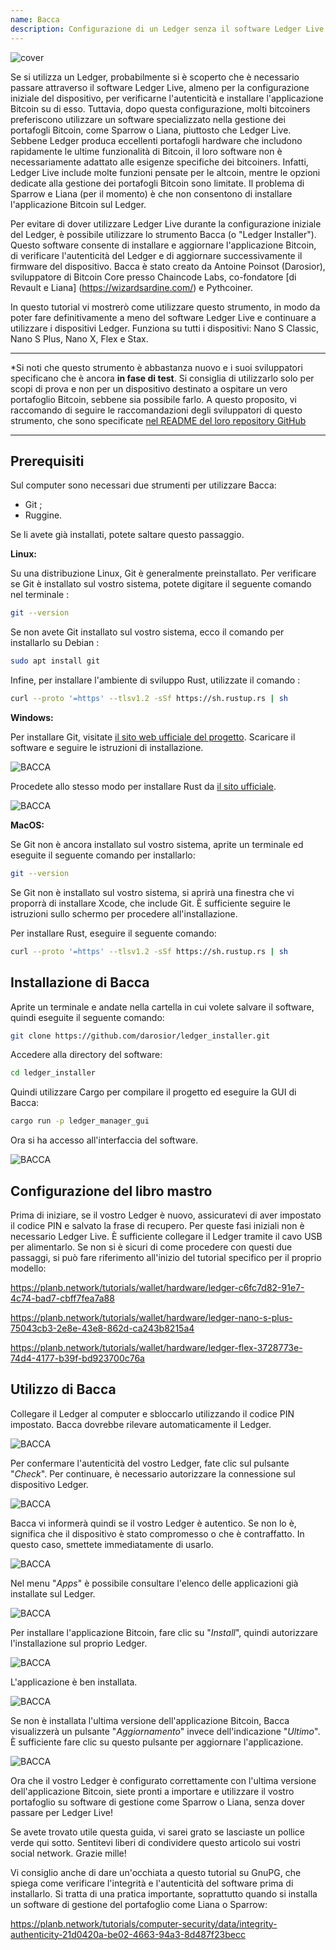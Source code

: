 ```yaml
---
name: Bacca
description: Configurazione di un Ledger senza il software Ledger Live
---
```

![cover](assets/cover.webp)

Se si utilizza un Ledger, probabilmente si è scoperto che è necessario passare attraverso il software Ledger Live, almeno per la configurazione iniziale del dispositivo, per verificarne l'autenticità e installare l'applicazione Bitcoin su di esso. Tuttavia, dopo questa configurazione, molti bitcoiners preferiscono utilizzare un software specializzato nella gestione dei portafogli Bitcoin, come Sparrow o Liana, piuttosto che Ledger Live. Sebbene Ledger produca eccellenti portafogli hardware che includono rapidamente le ultime funzionalità di Bitcoin, il loro software non è necessariamente adattato alle esigenze specifiche dei bitcoiners. Infatti, Ledger Live include molte funzioni pensate per le altcoin, mentre le opzioni dedicate alla gestione dei portafogli Bitcoin sono limitate. Il problema di Sparrow e Liana (per il momento) è che non consentono di installare l'applicazione Bitcoin sul Ledger.

Per evitare di dover utilizzare Ledger Live durante la configurazione iniziale del Ledger, è possibile utilizzare lo strumento Bacca (o "Ledger Installer"). Questo software consente di installare e aggiornare l'applicazione Bitcoin, di verificare l'autenticità del Ledger e di aggiornare successivamente il firmware del dispositivo. Bacca è stato creato da Antoine Poinsot (Darosior), sviluppatore di Bitcoin Core presso Chaincode Labs, co-fondatore [di Revault e Liana] (https://wizardsardine.com/) e Pythcoiner.

In questo tutorial vi mostrerò come utilizzare questo strumento, in modo da poter fare definitivamente a meno del software Ledger Live e continuare a utilizzare i dispositivi Ledger. Funziona su tutti i dispositivi: Nano S Classic, Nano S Plus, Nano X, Flex e Stax.

---
*Si noti che questo strumento è abbastanza nuovo e i suoi sviluppatori specificano che è ancora **in fase di test**. Si consiglia di utilizzarlo solo per scopi di prova e non per un dispositivo destinato a ospitare un vero portafoglio Bitcoin, sebbene sia possibile farlo. A questo proposito, vi raccomando di seguire le raccomandazioni degli sviluppatori di questo strumento, che sono specificate [nel README del loro repository GitHub](https://github.com/darosior/ledger_installer)

---
## Prerequisiti

Sul computer sono necessari due strumenti per utilizzare Bacca:


- Git ;
- Ruggine.

Se li avete già installati, potete saltare questo passaggio.

**Linux:**

Su una distribuzione Linux, Git è generalmente preinstallato. Per verificare se Git è installato sul vostro sistema, potete digitare il seguente comando nel terminale :

```bash
git --version
```

Se non avete Git installato sul vostro sistema, ecco il comando per installarlo su Debian :

```bash
sudo apt install git
```

Infine, per installare l'ambiente di sviluppo Rust, utilizzate il comando :

```bash
curl --proto '=https' --tlsv1.2 -sSf https://sh.rustup.rs | sh
```

**Windows:**

Per installare Git, visitate [il sito web ufficiale del progetto](https://git-scm.com/). Scaricare il software e seguire le istruzioni di installazione.

![BACCA](assets/fr/01.webp)

Procedete allo stesso modo per installare Rust da [il sito ufficiale](https://www.rust-lang.org/tools/install).

![BACCA](assets/fr/02.webp)

**MacOS:**

Se Git non è ancora installato sul vostro sistema, aprite un terminale ed eseguite il seguente comando per installarlo:

```bash
git --version
```

Se Git non è installato sul vostro sistema, si aprirà una finestra che vi proporrà di installare Xcode, che include Git. È sufficiente seguire le istruzioni sullo schermo per procedere all'installazione.

Per installare Rust, eseguire il seguente comando:

```bash
curl --proto '=https' --tlsv1.2 -sSf https://sh.rustup.rs | sh
```

## Installazione di Bacca

Aprite un terminale e andate nella cartella in cui volete salvare il software, quindi eseguite il seguente comando:

```bash
git clone https://github.com/darosior/ledger_installer.git
```

Accedere alla directory del software:

```bash
cd ledger_installer
```

Quindi utilizzare Cargo per compilare il progetto ed eseguire la GUI di Bacca:

```bash
cargo run -p ledger_manager_gui
```

Ora si ha accesso all'interfaccia del software.

![BACCA](assets/fr/03.webp)

## Configurazione del libro mastro

Prima di iniziare, se il vostro Ledger è nuovo, assicuratevi di aver impostato il codice PIN e salvato la frase di recupero. Per queste fasi iniziali non è necessario Ledger Live. È sufficiente collegare il Ledger tramite il cavo USB per alimentarlo. Se non si è sicuri di come procedere con questi due passaggi, si può fare riferimento all'inizio del tutorial specifico per il proprio modello:

https://planb.network/tutorials/wallet/hardware/ledger-c6fc7d82-91e7-4c74-bad7-cbff7fea7a88

https://planb.network/tutorials/wallet/hardware/ledger-nano-s-plus-75043cb3-2e8e-43e8-862d-ca243b8215a4

https://planb.network/tutorials/wallet/hardware/ledger-flex-3728773e-74d4-4177-b39f-bd923700c76a

## Utilizzo di Bacca

Collegare il Ledger al computer e sbloccarlo utilizzando il codice PIN impostato. Bacca dovrebbe rilevare automaticamente il Ledger.

![BACCA](assets/fr/04.webp)

Per confermare l'autenticità del vostro Ledger, fate clic sul pulsante "*Check*". Per continuare, è necessario autorizzare la connessione sul dispositivo Ledger.

![BACCA](assets/fr/05.webp)

Bacca vi informerà quindi se il vostro Ledger è autentico. Se non lo è, significa che il dispositivo è stato compromesso o che è contraffatto. In questo caso, smettete immediatamente di usarlo.

![BACCA](assets/fr/06.webp)

Nel menu "*Apps*" è possibile consultare l'elenco delle applicazioni già installate sul Ledger.

![BACCA](assets/fr/07.webp)

Per installare l'applicazione Bitcoin, fare clic su "*Install*", quindi autorizzare l'installazione sul proprio Ledger.

![BACCA](assets/fr/08.webp)

L'applicazione è ben installata.

![BACCA](assets/fr/09.webp)

Se non è installata l'ultima versione dell'applicazione Bitcoin, Bacca visualizzerà un pulsante "*Aggiornamento*" invece dell'indicazione "*Ultimo*". È sufficiente fare clic su questo pulsante per aggiornare l'applicazione.

![BACCA](assets/fr/10.webp)

Ora che il vostro Ledger è configurato correttamente con l'ultima versione dell'applicazione Bitcoin, siete pronti a importare e utilizzare il vostro portafoglio su software di gestione come Sparrow o Liana, senza dover passare per Ledger Live!

Se avete trovato utile questa guida, vi sarei grato se lasciaste un pollice verde qui sotto. Sentitevi liberi di condividere questo articolo sui vostri social network. Grazie mille!

Vi consiglio anche di dare un'occhiata a questo tutorial su GnuPG, che spiega come verificare l'integrità e l'autenticità del software prima di installarlo. Si tratta di una pratica importante, soprattutto quando si installa un software di gestione del portafoglio come Liana o Sparrow:

https://planb.network/tutorials/computer-security/data/integrity-authenticity-21d0420a-be02-4663-94a3-8d487f23becc

